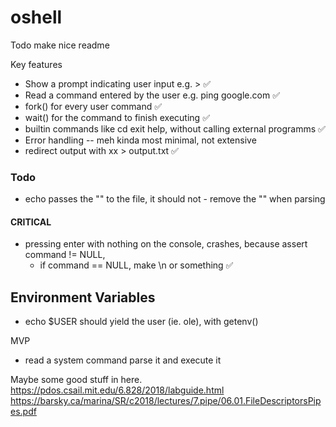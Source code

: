 # oshell
Todo
make nice readme

Key features

- Show a prompt indicating user input e.g. > ✅
- Read a command entered by the user e.g. ping google.com ✅
- fork() for every user command ✅
- wait() for the command to finish executing ✅
- builtin commands like cd exit help, without calling external programms ✅
- Error handling -- meh kinda most minimal, not extensive
- redirect output with xx > output.txt ✅

### Todo

- echo passes the "" to the file, it should not - remove the "" when parsing

#### CRITICAL
- pressing enter with nothing on the console, crashes, because assert command != NULL, 
    + if command == NULL, make \\n or something ✅

## Environment Variables
- echo $USER should yield the user (ie. ole), with getenv()



MVP
- read a system command parse it and execute it

Maybe some good stuff in here.  
https://pdos.csail.mit.edu/6.828/2018/labguide.html  
https://barsky.ca/marina/SR/c2018/lectures/7.pipe/06.01.FileDescriptorsPipes.pdf  
